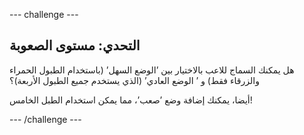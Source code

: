--- challenge ---

## التحدي: مستوى الصعوبة

هل يمكنك السماج للاعب بالاختيار بين ’الوضع السهل’ (باستخدام الطبول الحمراء والزرقاء فقط) و ’ الوضع العادي’ (الذي يستخدم جميع الطبول الأربعة)؟

أيضا، يمكنك إضافة وضع ’صعب’، مما يمكن استخدام الطبل الخامس!

--- /challenge ---
